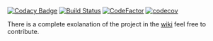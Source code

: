 [![Codacy Badge](https://api.codacy.com/project/badge/Grade/18bc9fe2d9ae4f46aefc4575c00a2e30)](https://app.codacy.com/app/IYP-Programer-Yeah/MDP?utm_source=github.com&utm_medium=referral&utm_content=IYP-Programer-Yeah/MDP&utm_campaign=Badge_Grade_Dashboard)
[![Build Status](https://travis-ci.com/IYP-Programer-Yeah/MDP.svg?branch=master)](https://travis-ci.com/IYP-Programer-Yeah/MDP)
[![CodeFactor](https://www.codefactor.io/repository/github/iyp-programer-yeah/mdp/badge)](https://www.codefactor.io/repository/github/iyp-programer-yeah/mdp)
[![codecov](https://codecov.io/gh/IYP-Programer-Yeah/MDP/branch/master/graph/badge.svg)](https://codecov.io/gh/IYP-Programer-Yeah/MDP)

There is a complete exolanation of the project in the [wiki](https://github.com/IYP-Programer-Yeah/MDP/wiki) feel free to contribute.
